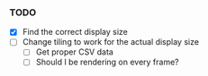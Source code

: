 ### TODO

- [x] Find the correct display size
- [ ] Change tiling to work for the actual display size
    - [ ] Get proper CSV data 
    - [ ] Should I be rendering on every frame? 
